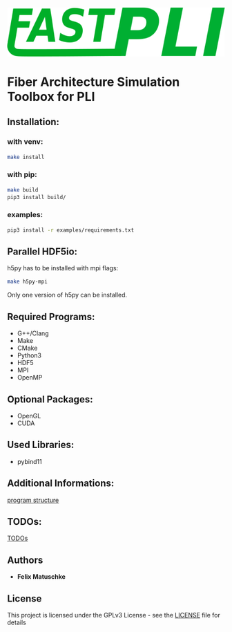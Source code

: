 <!-- 
________             ___________________________
___  __/_____ _________  /___  __ \__  /____  _/
__  /_ _  __ `/_  ___/  __/_  /_/ /_  /  __  /  
_  __/ / /_/ /_(__  )/ /_ _  ____/_  /____/ /   
/_/    \__,_/ /____/ \__/ /_/     /_____/___/    
-->
![](logo.png)

# Fiber Architecture Simulation Toolbox for PLI

## Installation:
### with venv:
```sh
make install
```
### with pip:
```sh
make build
pip3 install build/
```

### examples:
```sh
pip3 install -r examples/requirements.txt
```

## Parallel HDF5io:
h5py has to be installed with mpi flags: 
```sh
make h5py-mpi
```
Only one version of h5py can be installed.

## Required Programs:
 - G++/Clang
 - Make
 - CMake
 - Python3
 - HDF5
 - MPI
 - OpenMP

## Optional Packages:
 - OpenGL
 - CUDA

## Used Libraries:
 - pybind11

## Additional Informations:
[program structure](docs/structure.md)

## TODOs:
[TODOs](docs/TODO.md)

## Authors
* **Felix Matuschke**

## License
This project is licensed under the GPLv3 License - see the [LICENSE](LICENSE) file for details
